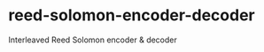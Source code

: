 reed-solomon-encoder-decoder
============================

Interleaved Reed Solomon encoder &amp; decoder
